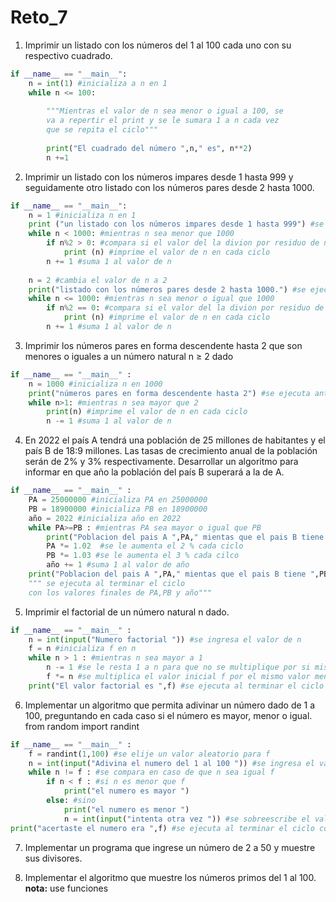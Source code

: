 # Reto_7
1. Imprimir un listado con los números del 1 al 100 cada uno con su respectivo cuadrado.
```python
if __name__ == "__main__":
    n = int(1) #inicializa a n en 1
    while n <= 100:
        
        """Mientras el valor de n sea menor o igual a 100, se
        va a repertir el print y se le sumara 1 a n cada vez
        que se repita el ciclo"""
        
        print("El cuadrado del número ",n," es", n**2)
        n +=1
```
2.  Imprimir un listado con los números impares desde 1 hasta 999 y seguidamente otro listado con los números pares desde 2 hasta 1000.
```python
if __name__ == "__main__":
    n = 1 #inicializa n en 1
    print ("un listado con los números impares desde 1 hasta 999") #se ejecuta antes de iniciar el ciclo
    while n < 1000: #mientras n sea menor que 1000
        if n%2 > 0: #compara si el valor del la divion por residuo de n es mayor a cero
            print (n) #imprime el valor de n en cada ciclo
        n += 1 #suma 1 al valor de n
        
    n = 2 #cambia el valor de n a 2
    print("listado con los números pares desde 2 hasta 1000.") #se ejecuta antes de iniciar el ciclo
    while n <= 1000: #mientras n sea menor o igual que 1000
        if n%2 == 0: #compara si el valor del la divion por residuo de n es igual a cero
            print (n) #imprime el valor de n en cada ciclo
        n += 1 #suma 1 al valor de n
```
3.  Imprimir los números pares en forma descendente hasta 2 que son menores o iguales a un número natural n ≥ 2 dado
```python
if __name__ == "__main__" :
    n = 1000 #inicializa n en 1000
    print("números pares en forma descendente hasta 2") #se ejecuta antes de iniciar el ciclo
    while n>1: #mientras n sea mayor que 2
        print(n) #imprime el valor de n en cada ciclo
        n -= 1 #suma 1 al valor de n
```
4. En 2022 el país A tendrá una población de 25 millones de habitantes y el país B de 18:9 millones. Las tasas de crecimiento anual de la población serán de 2% y 3% respectivamente. Desarrollar un algoritmo para informar en que año la población del país B superará a
la de A.
```python
if __name__ == "__main__" :
    PA = 25000000 #inicializa PA en 25000000
    PB = 18900000 #inicializa PB en 18900000
    año = 2022 #inicializa año en 2022
    while PA>=PB : #mientras PA sea mayor o igual que PB
        print("Poblacion del pais A ",PA," mientas que el pais B tiene ",PB," en el año ",año)
        PA *= 1.02  #se le aumenta el 2 % cada ciclo
        PB *= 1.03 #se le aumenta el 3 % cada cilco
        año += 1 #suma 1 al valor de año
    print("Poblacion del pais A ",PA," mientas que el pais B tiene ",PB," en el año ",año) 
    """ se ejecuta al terminar el ciclo 
    con los valores finales de PA,PB y año"""
```
5. Imprimir el factorial de un número natural n dado.
```python
if __name__ == "__main__" :
    n = int(input("Numero factorial ")) #se ingresa el valor de n
    f = n #inicializa f en n
    while n > 1 : #mientras n sea mayor a 1
        n -= 1 #se le resta 1 a n para que no se multiplique por si mismo la primera vez
        f *= n #se multiplica el valor inicial f por el mismo valor menos 1 osea n
    print("El valor factorial es ",f) #se ejecuta al terminar el ciclo 
```
6. Implementar un algoritmo que permita adivinar un número dado de 1 a 100, preguntando en cada caso si el número es mayor, menor o igual.
from random import randint
```python
if __name__ == "__main__" :
    f = randint(1,100) #se elije un valor aleatorio para f
    n = int(input("Adivina el numero del 1 al 100 ")) #se ingresa el valor de n
    while n != f : #se compara en caso de que n sea igual f
        if n < f : #si n es menor que f
            print("el numero es mayor ")
        else: #sino
            print("el numero es menor ")
            n = int(input("intenta otra vez ")) #se sobreescribe el valor de n y se compara
print("acertaste el numero era ",f) #se ejecuta al terminar el ciclo con el valor final de f
```
7. Implementar un programa que ingrese un número de 2 a 50 y muestre sus divisores.

8. Implementar el algoritmo que muestre los números primos del 1 al 100. **nota:** use funciones
